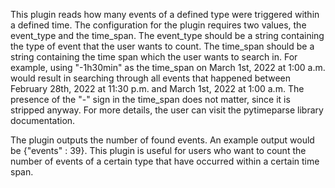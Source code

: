 This plugin reads how many events of a defined type were triggered within a defined time. The configuration for the plugin requires two values, the event_type and the time_span. The event_type should be a string containing the type of event that the user wants to count. The time_span should be a string containing the time span which the user wants to search in. For example, using "-1h30min" as the time_span on March 1st, 2022 at 1:00 a.m. would result in searching through all events that happened between February 28th, 2022 at 11:30 p.m. and March 1st, 2022 at 1:00 a.m. The presence of the "-" sign in the time_span does not matter, since it is stripped anyway. For more details, the user can visit the pytimeparse library documentation.

The plugin outputs the number of found events. An example output would be {"events" : 39}. This plugin is useful for users who want to count the number of events of a certain type that have occurred within a certain time span.

